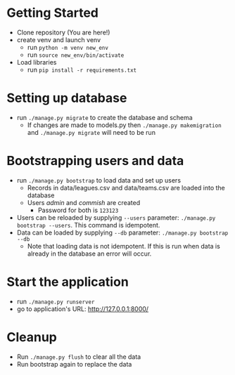 # Getting Started
- Clone repository (You are here!)
- create venv and launch venv
  - run `python -m venv new_env`
  - run `source new_env/bin/activate`
- Load libraries
  - run `pip install -r requirements.txt`

# Setting up database
- run `./manage.py migrate` to create the database and schema
  - If changes are made to models.py then `./manage.py makemigration` and `./manage.py migrate` will need to be run

# Bootstrapping users and data
- run `./manage.py bootstrap` to load data and set up users
  - Records in data/leagues.csv and data/teams.csv are loaded into the database
  - Users _admin_ and _commish_ are created
    - Password for both is `123123`
- Users can be reloaded by supplying `--users` parameter: `./manage.py bootstrap --users`. This command is idempotent.
- Data can be loaded by supplying `--db` parameter: `./manage.py bootstrap --db`
  -  Note that loading data is not idempotent. If this is run when data is already in the database an error will occur.

# Start the application
- run `./manage.py runserver`
- go to application's URL: http://127.0.0.1:8000/

# Cleanup
- Run `./manage.py flush` to clear all the data
- Run bootstrap again to replace the data


